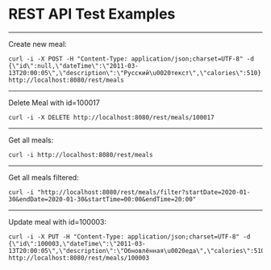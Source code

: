REST API Test Examples
=====
___
Create new meal:
~~~
curl -i -X POST -H "Content-Type: application/json;charset=UTF-8" -d {\"id\":null,\"dateTime\":\"2011-03-13T20:00:05\",\"description\":\"Pусский\u0020текст\",\"calories\":510} http://localhost:8080/rest/meals
~~~
___
Delete Meal with id=100017
~~~
curl -i -X DELETE http://localhost:8080/rest/meals/100017
~~~
___
Get all meals:
~~~
curl -i http://localhost:8080/rest/meals
~~~
___
Get all meals filtered:
~~~
curl -i "http://localhost:8080/rest/meals/filter?startDate=2020-01-30&endDate=2020-01-30&startTime=00:00&endTime=20:00"
~~~
___
Update meal with id=100003:
~~~
curl -i -X PUT -H "Content-Type: application/json;charset=UTF-8" -d {\"id\":100003,\"dateTime\":\"2011-03-13T20:00:05\",\"description\":\"Обновлённая\u0020еда\",\"calories\":510} http://localhost:8080/rest/meals/100003
~~~

